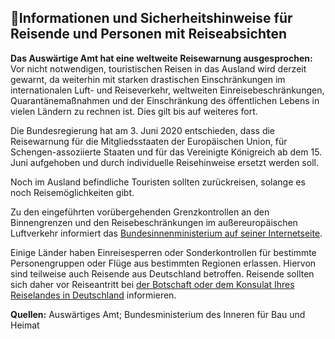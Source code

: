 ## 🧳Informationen und Sicherheitshinweise für Reisende und Personen mit Reiseabsichten

**Das Auswärtige Amt hat eine weltweite Reisewarnung ausgesprochen:** Vor nicht notwendigen, touristischen Reisen in das Ausland wird derzeit gewarnt, da weiterhin mit starken drastischen Einschränkungen im internationalen Luft- und Reiseverkehr, weltweiten Einreisebeschränkungen, Quarantänemaßnahmen und der Einschränkung des öffentlichen Lebens in vielen Ländern zu rechnen ist. Dies gilt bis auf weiteres fort.

Die Bundesregierung hat am 3. Juni 2020 entschieden, dass die Reisewarnung für die Mitgliedsstaaten der Europäischen Union, für Schengen-assoziierte Staaten und für das Vereinigte Königreich ab dem 15. Juni aufgehoben und durch individuelle Reisehinweise ersetzt werden soll.

Noch im Ausland befindliche Touristen sollten zurückreisen, solange es noch Reisemöglichkeiten gibt.

Zu den eingeführten vorübergehenden Grenzkontrollen an den Binnengrenzen und den Reisebeschränkungen im außereuropäischen Luftverkehr informiert das [Bundesinnenministerium auf seiner Internetseite](https://www.bmi.bund.de/SharedDocs/faqs/DE/themen/bevoelkerungsschutz/coronavirus/coronavirus-faqs.html#doc13738352bodyText3).

Einige Länder haben Einreisesperren oder Sonderkontrollen für bestimmte Personengruppen oder Flüge aus bestimmten Regionen erlassen. Hiervon sind teilweise auch Reisende aus Deutschland betroffen. Reisende sollten sich daher vor Reiseantritt bei [der Botschaft oder dem Konsulat Ihres Reiselandes in Deutschland](https://www.auswaertiges-amt.de/de/ReiseUndSicherheit/vertretungen-anderer-staaten) informieren.

**Quellen:** Auswärtiges Amt; Bundesministerium des Inneren für Bau und Heimat

